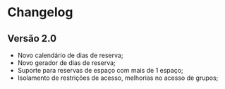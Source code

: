 # Changelog

## Versão 2.0

 - Novo calendário de dias de reserva;
 - Novo gerador de dias de reserva;
 - Suporte para reservas de espaço com mais de 1 espaço;
 - Isolamento de restrições de acesso, melhorias no acesso de grupos;
